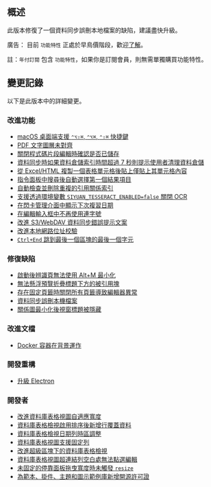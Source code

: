## 概述

此版本修復了一個資料同步誤刪本地檔案的缺陷，建議盡快升級。

廣告： 目前 `功能特性` 正處於早鳥價階段，歡迎[了解](https://b3log.org/siyuan/pricing.html)。

註：`年付訂閱` 包含 `功能特性`，如果你是訂閱會員，則無需單獨購買功能特性。

## 變更記錄

以下是此版本中的詳細變更。

### 改進功能

* [macOS 桌面端支援 `⌃⌥⇧⌘`, `⌃⌥⌘`, `⌃⇧⌘` 快捷鍵](https://github.com/siyuan-note/siyuan/issues/9220)
* [PDF 文字圖層未對齊](https://github.com/siyuan-note/siyuan/issues/9600)
* [關閉程式碼片段編輯時確認是否已儲存](https://github.com/siyuan-note/siyuan/issues/9604)
* [資料同步時如果資料倉儲索引時間超過 7 秒則提示使用者清理資料倉儲](https://github.com/siyuan-note/siyuan/issues/9613)
* [從 Excel/HTML 複製一個表格單元格後貼上僅貼上其單元格內容](https://github.com/siyuan-note/siyuan/issues/9614)
* [指令面板中搜尋後自動選擇第一個結果項目](https://github.com/siyuan-note/siyuan/issues/9616)
* [自動檢查並刪除重複的引用關係索引](https://github.com/siyuan-note/siyuan/issues/9618)
* [支援透過環境變數 `SIYUAN_TESSERACT_ENABLED=false` 關閉 OCR](https://github.com/siyuan-note/siyuan/issues/9619)
* [在閃卡管理介面中顯示下次複習日期](https://github.com/siyuan-note/siyuan/pull/9621)
* [在編輯輸入框中不再使用連字號](https://github.com/siyuan-note/siyuan/issues/9623)
* [改進 S3/WebDAV 資料同步錯誤提示文案](https://github.com/siyuan-note/siyuan/issues/9626)
* [改進本地網路位址校驗](https://github.com/siyuan-note/siyuan/pull/9634)
* [`Ctrl+End` 跳到最後一個區塊的最後一個字元](https://github.com/siyuan-note/siyuan/issues/9642)

### 修復缺陷

* [啟動後辨識頁無法使用 Alt+M 最小化](https://github.com/siyuan-note/siyuan/issues/9575)
* [無法懸浮預覽折疊標題下方的被引用塊](https://github.com/siyuan-note/siyuan/issues/9582)
* [存在固定頁籤時關閉所有頁籤導致編輯器異常](https://github.com/siyuan-note/siyuan/issues/9624)
* [資料同步誤刪本機檔案](https://github.com/siyuan-note/siyuan/issues/9631)
* [關係圖最小化後視窗標題被隱藏](https://github.com/siyuan-note/siyuan/issues/9638)

### 改進文檔

* [Docker 容器在背景運作](https://github.com/siyuan-note/siyuan/pull/9602)

### 開發重構

* [升級 Electron](https://github.com/siyuan-note/siyuan/issues/9611)

### 開發者

* [改進資料庫表格視圖自適應寬度](https://github.com/siyuan-note/siyuan/pull/9280)
* [資料庫表格檢視啟用排序後新增行覆蓋資料](https://github.com/siyuan-note/siyuan/issues/9599)
* [資料庫表格檢視日期列時區調整](https://github.com/siyuan-note/siyuan/issues/9610)
* [資料庫表格視圖支援固定列](https://github.com/siyuan-note/siyuan/pull/9617)
* [改進超級區塊下的資料庫表格檢視](https://github.com/siyuan-note/siyuan/issues/9620)
* [資料庫表格視圖超連結列空白處無法點選編輯](https://github.com/siyuan-note/siyuan/issues/9632)
* [未固定的停靠面板拖曳寬度時未觸發 `resize`](https://github.com/siyuan-note/siyuan/issues/9640)
* [為範本、掛件、主題和圖示範例庫新增開源許可證](https://github.com/siyuan-note/siyuan/issues/9641)
